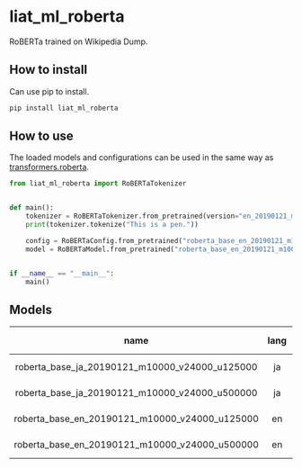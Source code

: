 # liat_ml_roberta
RoBERTa trained on Wikipedia Dump.

## How to install

Can use pip to install.

~~~bash
pip install liat_ml_roberta
~~~

## How to use

The loaded models and configurations can be used in the same way as [transformers.roberta](https://huggingface.co/docs/transformers/model_doc/roberta).

~~~python
from liat_ml_roberta import RoBERTaTokenizer


def main():
    tokenizer = RoBERTaTokenizer.from_pretrained(version="en_20190121_m10000_v24000_base")
    print(tokenizer.tokenize("This is a pen."))

    config = RoBERTaConfig.from_pretrained("roberta_base_en_20190121_m10000_v24000_u125000")
    model = RoBERTaModel.from_pretrained("roberta_base_en_20190121_m10000_v24000_u125000", config=config)


if __name__ == "__main__":
    main()
~~~

## Models

|name|lang|size|bpe merges|vocab size|updates|wikipedia version|  
|:---:|:---:|:---:|:---:|:---:|:---:|:---:|  
|roberta_base_ja_20190121_m10000_v24000_u125000|ja|roberta-base|10000|24000|125000|20190121|  
|roberta_base_ja_20190121_m10000_v24000_u500000|ja|roberta-base|10000|24000|500000|20190121|  
|roberta_base_en_20190121_m10000_v24000_u125000|en|roberta-base|10000|24000|125000|20190121|  
|roberta_base_en_20190121_m10000_v24000_u500000|en|roberta-base|10000|24000|500000|20190121|  
